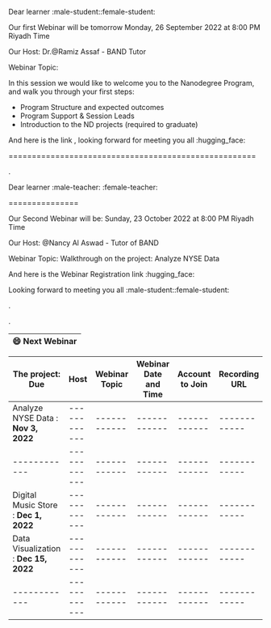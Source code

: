 

Dear learner :male-student::female-student:



Our first Webinar will be tomorrow Monday, 26 September 2022 at 8:00 PM Riyadh Time


Our Host: Dr.@Ramiz Assaf - BAND Tutor


Webinar Topic:

 In this session we would like to welcome you to the Nanodegree Program, and walk you through your first steps:

- Program Structure and expected outcomes
- Program Support & Session Leads
- Introduction to the ND projects (required to graduate)

And here is the link , looking forward for meeting you all :hugging_face:



=====================================================

.

Dear learner :male-teacher: :female-teacher:


===============


Our Second Webinar will be: Sunday, 23 October 2022 at 8:00 PM Riyadh Time


Our Host:   @Nancy Al Aswad - Tutor of BAND


Webinar Topic: Walkthrough on the project: Analyze NYSE Data


And here is the Webinar Registration link  :hugging_face:


Looking forward to meeting you all :male-student::female-student:

.

.

| **😄 Next Webinar**|
 | ------------ | 

| **The project: Due** | **Host** | **Webinar Topic** | **Webinar Date and Time** | **Account to Join** | **Recording URL** |
| ------------ | ------------ | ------------ |------------ | ------------ | ------------ |
|  Analyze NYSE Data  : **Nov 3, 2022**| ------------ | ------------ |------------ | ------------ | ------------ |
|  ------------ | ------------ | ------------ |------------ | ------------ | ------------ |
|  Digital Music Store : **Dec 1, 2022** | ------------ | ------------ |------------ | ------------ | ------------ |
|  Data Visualization : **Dec 15, 2022**| ------------ | ------------ |------------ | ------------ | ------------ |
|  ------------ | ------------ | ------------ |------------ | ------------ | ------------ |
